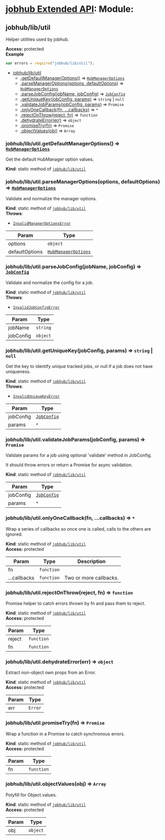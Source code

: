 # [jobhub Extended API](README.md): Module:

<a name="module_jobhub/lib/util"></a>

## jobhub/lib/util
Helper utilities used by jobhub.

**Access:** protected  
**Example**  
```javascript
var errors = require("jobhub/lib/util");
```

* [jobhub/lib/util](module_jobhub_lib_util.md#module_jobhub/lib/util)
    * [.getDefaultManagerOptions()](module_jobhub_lib_util.md#module_jobhub/lib/util.getDefaultManagerOptions) ⇒ <code>[HubManagerOptions](HubManagerOptions.md#HubManagerOptions)</code>
    * [.parseManagerOptions(options, defaultOptions)](module_jobhub_lib_util.md#module_jobhub/lib/util.parseManagerOptions) ⇒ <code>[HubManagerOptions](HubManagerOptions.md#HubManagerOptions)</code>
    * [.parseJobConfig(jobName, jobConfig)](module_jobhub_lib_util.md#module_jobhub/lib/util.parseJobConfig) ⇒ <code>[JobConfig](JobConfig.md#JobConfig)</code>
    * [.getUniqueKey(jobConfig, params)](module_jobhub_lib_util.md#module_jobhub/lib/util.getUniqueKey) ⇒ <code>string</code> &#124; <code>null</code>
    * [.validateJobParams(jobConfig, params)](module_jobhub_lib_util.md#module_jobhub/lib/util.validateJobParams) ⇒ <code>Promise</code>
    * [.onlyOneCallback(fn, ...callbacks)](module_jobhub_lib_util.md#module_jobhub/lib/util.onlyOneCallback) ⇒ <code>\*</code>
    * [.rejectOnThrow(reject, fn)](module_jobhub_lib_util.md#module_jobhub/lib/util.rejectOnThrow) ⇒ <code>function</code>
    * [.dehydrateError(err)](module_jobhub_lib_util.md#module_jobhub/lib/util.dehydrateError) ⇒ <code>object</code>
    * [.promiseTry(fn)](module_jobhub_lib_util.md#module_jobhub/lib/util.promiseTry) ⇒ <code>Promise</code>
    * [.objectValues(obj)](module_jobhub_lib_util.md#module_jobhub/lib/util.objectValues) ⇒ <code>Array</code>

<a name="module_jobhub/lib/util.getDefaultManagerOptions"></a>

### jobhub/lib/util.getDefaultManagerOptions() ⇒ <code>[HubManagerOptions](HubManagerOptions.md#HubManagerOptions)</code>
Get the default HubManager option values.

**Kind**: static method of <code>[jobhub/lib/util](module_jobhub_lib_util.md#module_jobhub/lib/util)</code>  
<a name="module_jobhub/lib/util.parseManagerOptions"></a>

### jobhub/lib/util.parseManagerOptions(options, defaultOptions) ⇒ <code>[HubManagerOptions](HubManagerOptions.md#HubManagerOptions)</code>
Validate and normalize the manager options.

**Kind**: static method of <code>[jobhub/lib/util](module_jobhub_lib_util.md#module_jobhub/lib/util)</code>  
**Throws**:

- <code>[InvalidManagerOptionsError](InvalidManagerOptionsError.md#InvalidManagerOptionsError)</code> 


| Param | Type |
| --- | --- |
| options | <code>object</code> | 
| defaultOptions | <code>[HubManagerOptions](HubManagerOptions.md#HubManagerOptions)</code> | 

<a name="module_jobhub/lib/util.parseJobConfig"></a>

### jobhub/lib/util.parseJobConfig(jobName, jobConfig) ⇒ <code>[JobConfig](JobConfig.md#JobConfig)</code>
Validate and normalize the config for a job.

**Kind**: static method of <code>[jobhub/lib/util](module_jobhub_lib_util.md#module_jobhub/lib/util)</code>  
**Throws**:

- <code>[InvalidJobConfigError](InvalidJobConfigError.md#InvalidJobConfigError)</code> 


| Param | Type |
| --- | --- |
| jobName | <code>string</code> | 
| jobConfig | <code>object</code> | 

<a name="module_jobhub/lib/util.getUniqueKey"></a>

### jobhub/lib/util.getUniqueKey(jobConfig, params) ⇒ <code>string</code> &#124; <code>null</code>
Get the key to identify unique tracked jobs, or null if a job does not have uniqueness.

**Kind**: static method of <code>[jobhub/lib/util](module_jobhub_lib_util.md#module_jobhub/lib/util)</code>  
**Throws**:

- <code>[InvalidUniqueKeyError](InvalidUniqueKeyError.md#InvalidUniqueKeyError)</code> 


| Param | Type |
| --- | --- |
| jobConfig | <code>[JobConfig](JobConfig.md#JobConfig)</code> | 
| params | <code>\*</code> | 

<a name="module_jobhub/lib/util.validateJobParams"></a>

### jobhub/lib/util.validateJobParams(jobConfig, params) ⇒ <code>Promise</code>
Validate params for a job using optional 'validate' method in JobConfig.

It should throw errors or return a Promise for async validation.

**Kind**: static method of <code>[jobhub/lib/util](module_jobhub_lib_util.md#module_jobhub/lib/util)</code>  

| Param | Type |
| --- | --- |
| jobConfig | <code>[JobConfig](JobConfig.md#JobConfig)</code> | 
| params | <code>\*</code> | 

<a name="module_jobhub/lib/util.onlyOneCallback"></a>

### jobhub/lib/util.onlyOneCallback(fn, ...callbacks) ⇒ <code>\*</code>
Wrap a series of callbacks so once one is called, calls to the others are ignored.

**Kind**: static method of <code>[jobhub/lib/util](module_jobhub_lib_util.md#module_jobhub/lib/util)</code>  
**Access:** protected  

| Param | Type | Description |
| --- | --- | --- |
| fn | <code>function</code> |  |
| ...callbacks | <code>function</code> | Two or more callbacks. |

<a name="module_jobhub/lib/util.rejectOnThrow"></a>

### jobhub/lib/util.rejectOnThrow(reject, fn) ⇒ <code>function</code>
Promise helper to catch errors thrown by fn and pass them to reject.

**Kind**: static method of <code>[jobhub/lib/util](module_jobhub_lib_util.md#module_jobhub/lib/util)</code>  
**Access:** protected  

| Param | Type |
| --- | --- |
| reject | <code>function</code> | 
| fn | <code>function</code> | 

<a name="module_jobhub/lib/util.dehydrateError"></a>

### jobhub/lib/util.dehydrateError(err) ⇒ <code>object</code>
Extract non-object own props from an Error.

**Kind**: static method of <code>[jobhub/lib/util](module_jobhub_lib_util.md#module_jobhub/lib/util)</code>  
**Access:** protected  

| Param | Type |
| --- | --- |
| err | <code>Error</code> | 

<a name="module_jobhub/lib/util.promiseTry"></a>

### jobhub/lib/util.promiseTry(fn) ⇒ <code>Promise</code>
Wrap a function in a Promise to catch synchronous errors.

**Kind**: static method of <code>[jobhub/lib/util](module_jobhub_lib_util.md#module_jobhub/lib/util)</code>  
**Access:** protected  

| Param | Type |
| --- | --- |
| fn | <code>function</code> | 

<a name="module_jobhub/lib/util.objectValues"></a>

### jobhub/lib/util.objectValues(obj) ⇒ <code>Array</code>
Polyfill for Object.values.

**Kind**: static method of <code>[jobhub/lib/util](module_jobhub_lib_util.md#module_jobhub/lib/util)</code>  
**Access:** protected  

| Param | Type |
| --- | --- |
| obj | <code>object</code> | 

